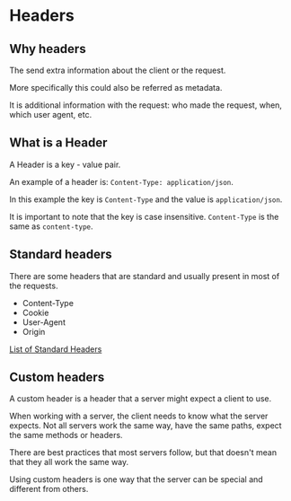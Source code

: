 # Headers

## Why headers

The send extra information about the client or the request.

More specifically this could also be referred as metadata.

It is additional information with the request: who made the request, when, which user agent, etc.

## What is a Header

A Header is a key - value pair.

An example of a header is: `Content-Type: application/json`.

In this example the key is `Content-Type` and the value is `application/json`.

It is important to note that the key is case insensitive. `Content-Type` is the same as `content-type`.

## Standard headers

There are some headers that are standard and usually present in most of the requests.

* Content-Type
* Cookie
* User-Agent
* Origin

[List of Standard Headers](https://en.wikipedia.org/wiki/List_of_HTTP_header_fields#Request_fields)

## Custom headers

A custom header is a header that a server might expect a client to use.

When working with a server, the client needs to know what the server expects. Not all servers work the same way, have the same paths, expect the same methods or headers.

There are best practices that most servers follow, but that doesn't mean that they all work the same way.

Using custom headers is one way that the server can be special and different from others.
